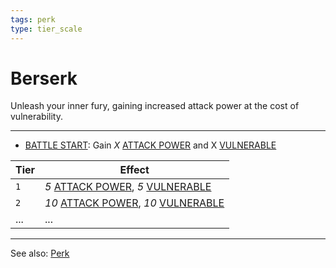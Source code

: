 ```yaml
---
tags: perk
type: tier_scale
---
```


# Berserk

Unleash your inner fury, gaining increased attack power at the cost of vulnerability.

---

- [BATTLE START](Triggers/BATTLE%20START.md): Gain *X* [ATTACK POWER](Status%20Effects/ATTACK%20POWER.md) and X [VULNERABLE](Status%20Effects/VULNERABLE.md)

| Tier  | Effect |
| ------------- | ------------- |
| `1`  | *5* [ATTACK POWER](Status%20Effects/ATTACK%20POWER.md), *5* [VULNERABLE](Status%20Effects/VULNERABLE.md)  |
| `2`  | *10* [ATTACK POWER](Status%20Effects/ATTACK%20POWER.md), *10* [VULNERABLE](Status%20Effects/VULNERABLE.md)  |
| ... | ... |

---

See also: [Perk](Mechanics/Perk.md)